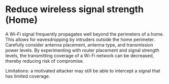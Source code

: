 # Reduce wireless signal strength (Home)

A Wi-Fi signal frequently propagates well beyond the perimeters of a home. This allows for eavesdropping by intruders outside the home perimeter. Carefully consider antenna placement, antenna type, and transmission power levels. By experimenting with router placement and signal strength levels, the transmitting coverage of a Wi-Fi network can be decreased, thereby reducing risk of compromise. 

Limitations: a motivated attacker may still be able to intercept a signal that has limited coverage.

